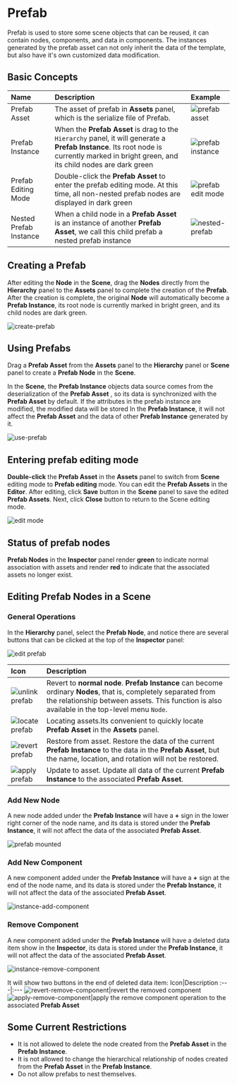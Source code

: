 # Prefab

Prefab is used to store some scene objects that can be reused, it can contain nodes, components, and data in components. The instances generated by the prefab asset can not only inherit the data of the template, but also have it's own customized data modification.

## Basic Concepts

Name|Description|Example
:---|:---|:---
Prefab Asset|The asset of prefab in **Assets** panel, which is the serialize file of Prefab.|![prefab asset](prefab/prefab-asset.png)
Prefab Instance|When the __Prefab Asset__ is drag to the `Hierarchy` panel, it will generate a __Prefab Instance__. Its root node is currently marked in bright green, and its child nodes are dark green|![prefab instance](prefab/prefab-instance.png)
Prefab Editing Mode|Double-click the __Prefab Asset__ to enter the prefab editing mode. At this time, all non-nested prefab nodes are displayed in dark green|![prefab edit mode](prefab/prefab-edit-mode.png)
Nested Prefab Instance|When a child node in a __Prefab Asset__ is an instance of another __Prefab Asset__, we call this child prefab a nested prefab instance|![nested-prefab](prefab/nested-prefab.png)

## Creating a Prefab

After editing the __Node__ in the __Scene__, drag the __Nodes__ directly from the __Hierarchy__ panel to the __Assets__ panel to complete the creation of the __Prefab__. After the creation is complete, the original __Node__ will automatically become a __Prefab Instance__, its root node is currently marked in bright green, and its child nodes are dark green.

![create-prefab](prefab/create-prefab.gif)

## Using Prefabs

Drag a __Prefab Asset__ from the __Assets__ panel to the __Hierarchy__ panel or __Scene__ panel to create a __Prefab Node__ in the __Scene__.

In the __Scene__, the __Prefab Instance__ objects data source comes from the deserialization of the __Prefab Asset__ , so its data is synchronized with the __Prefab Asset__ by default. If the attributes in the prefab instance are modified, the modified data will be stored In the __Prefab Instance__, it will not affect the __Prefab Asset__ and the data of other __Prefab Instance__ generated by it.

![use-prefab](prefab/use-prefab.gif)

## Entering prefab editing mode

__Double-click__ the __Prefab Asset__ in the __Assets__ panel to switch from __Scene__ editing mode to __Prefab editing__ mode. You can edit the __Prefab Assets__ in the __Editor__. After editing, click __Save__ button in the __Scene__ panel to save the edited __Prefab Assets__. Next, click __Close__ button to return to the Scene editing mode.

![edit mode](prefab/prefab-edit-mode.gif)

## Status of prefab nodes

__Prefab Nodes__ in the __Inspector__ panel render __green__ to indicate normal association with assets and render __red__ to indicate that the associated assets no longer exist.

## Editing Prefab Nodes in a Scene

### General Operations

In the __Hierarchy__ panel, select the __Prefab Node__, and notice there are several buttons that can be clicked at the top of the __Inspector__ panel:

![edit prefab](prefab/edit-prefab.png)

Icon|Description
:---|:---
![unlink prefab](prefab/unlink-prefab-button.png)|Revert to __normal node__. __Prefab Instance__ can become ordinary __Nodes__, that is, completely separated from the relationship between assets. This function is also available in the top-level menu `Node`.
![locate prefab](prefab/locate-prefab-button.png)|Locating assets.Its convenient to quickly locate __Prefab Asset__ in the __Assets__ panel.
![revert prefab](prefab/revert-prefab-button.png)|Restore from asset. Restore the data of the current __Prefab Instance__ to the data in the __Prefab Asset__, but the name, location, and rotation will not be restored.
![apply prefab](prefab/apply-prefab-button.png)|Update to asset. Update all data of the current __Prefab Instance__ to the associated __Prefab Asset__.

### Add New Node

A new node added under the __Prefab Instance__ will have a **+** sign in the lower right corner of the node name, and its data is stored under the __Prefab Instance__, it will not affect the data of the associated __Prefab Asset__.

![prefab mounted](prefab/prefab-mounted-children.png)

### Add New Component
A new component added under the __Prefab Instance__ will have a **+** sign at the end of the node name, and its data is stored under the __Prefab Instance__, it will not affect the data of the associated __Prefab Asset__.

![instance-add-component](prefab/instance-add-component.png)

### Remove Component
A new component added under the __Prefab Instance__ will have a deleted data item show in the __Inspector__, its data is stored under the __Prefab Instance__, it will not affect the data of the associated __Prefab Asset__.

![instance-remove-component](prefab/instance-remove-component.png)

It will show two buttons in the end of deleted data item:
Icon|Description
:---|:---
![revert-remove-component](prefab/revert-remove-component.png)|revert the removed component
![apply-remove-component](prefab/apply-remove-component.png)|apply the remove component operation to the associated __Prefab Asset__

## Some Current Restrictions
- It is not allowed to delete the node created from the __Prefab Asset__ in the __Prefab Instance__.
- It is not allowed to change the hierarchical relationship of nodes created from the __Prefab Asset__ in the __Prefab Instance__.
- Do not allow prefabs to nest themselves.
